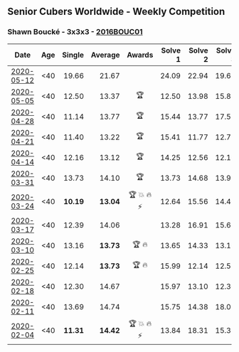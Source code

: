 ## Senior Cubers Worldwide - Weekly Competition
### Shawn Boucké - 3x3x3 - [2016BOUC01](https://www.worldcubeassociation.org/persons/2016BOUC01?event=333)

| Date | Age | Single | Average | Awards | Solve 1 | Solve 2 | Solve 3 | Solve 4 | Solve 5 | Video |
| :--: | :--: | --: | --: | :--: | --: | --: | --: | --: | --: | :-- |
| [2020-05-12](../../results/333/2020-05-12.md) | <40 | 19.66 | 21.67 |  | 24.09 | 22.94 | 19.66 | 21.86 | 20.21 | [Link](https://www.facebook.com/events/546188069600739/permalink/546500692902810/) |
| [2020-05-05](../../results/333/2020-05-05.md) | <40 | 12.50 | 13.37 | 🏆 | 12.50 | 13.98 | 15.86 | 13.22 | 12.92 | [Link](https://www.facebook.com/events/3313106775587396/permalink/3314269408804466/) |
| [2020-04-28](../../results/333/2020-04-28.md) | <40 | 11.14 | 13.77 | 🏆 | 15.44 | 13.77 | 17.58 | 11.14 | 12.10 | [Link](https://www.facebook.com/events/535188653858103/permalink/535472060496429/) |
| [2020-04-21](../../results/333/2020-04-21.md) | <40 | 11.40 | 13.22 | 🏆 | 15.41 | 11.77 | 12.79 | 11.40 | 15.10 | [Link](https://www.facebook.com/ShawnBoucke/videos/3240886285923132/) |
| [2020-04-14](../../results/333/2020-04-14.md) | <40 | 12.16 | 13.12 | 🏆 | 14.25 | 12.56 | 12.16 | 14.02 | 12.79 | [Link](https://www.facebook.com/ShawnBoucke/videos/3212352282109866/) |
| [2020-03-31](../../results/333/2020-03-31.md) | <40 | 13.73 | 14.10 | 🏆 | 13.73 | 14.68 | 13.95 | 13.94 | 14.40 | [Link](https://www.facebook.com/events/207898257161923/permalink/210459220239160/) |
| [2020-03-24](../../results/333/2020-03-24.md) | <40 | **10.19** | **13.04** | 🏆 💥 🔥 ⚡ | 12.64 | 15.56 | 14.46 | 12.03 | **10.19** | [Link](https://www.facebook.com/events/524456301543611/permalink/525838088072099/) |
| [2020-03-17](../../results/333/2020-03-17.md) | <40 | 12.39 | 14.06 |  | 13.28 | 16.91 | 15.63 | 12.39 | 13.28 | [Link](https://www.facebook.com/events/280686576235146/permalink/281699199467217/) |
| [2020-03-10](../../results/333/2020-03-10.md) | <40 | 13.16 | **13.73** | 🏆 🔥 | 13.65 | 14.33 | 13.16 | 14.82 | 13.23 | [Link](https://www.facebook.com/events/164742401163863/permalink/164912484480188/) |
| [2020-02-25](../../results/333/2020-02-25.md) | <40 | 12.14 | **13.73** | 🏆 🔥 | 15.99 | 12.14 | 12.51 | DNF | 12.68 | [Link](https://www.facebook.com/events/196320811461109/permalink/197027598057097/) |
| [2020-02-18](../../results/333/2020-02-18.md) | <40 | 12.30 | 14.67 |  | 15.97 | 13.10 | 12.30 | 14.93 | 16.33 | [Link](https://www.facebook.com/events/2558750947697073/permalink/2559346840970817/) |
| [2020-02-11](../../results/333/2020-02-11.md) | <40 | 13.69 | 14.74 |  | 15.75 | 14.38 | 18.07 | 14.10 | 13.69 | [Link](https://www.facebook.com/events/616423959107229/permalink/617279555688336/) |
| [2020-02-04](../../results/333/2020-02-04.md) | <40 | **11.31** | **14.42** | 🏆 💥 🔥 ⚡ | 13.84 | 18.31 | 15.38 | 14.03 | **11.31** | [Link](https://www.facebook.com/ShawnBoucke/videos/3054435071234922/) |


<!-- Global site tag (gtag.js) - Google Analytics -->
<script async src="https://www.googletagmanager.com/gtag/js?id=UA-86348435-3"></script>
<script>window.dataLayer = window.dataLayer || []; function gtag() {dataLayer.push(arguments);} gtag('js', new Date()); gtag('config', 'UA-86348435-3');</script>
